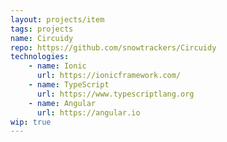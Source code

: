 ```yaml
---
layout: projects/item
tags: projects
name: Circuidy
repo: https://github.com/snowtrackers/Circuidy
technologies:
    - name: Ionic
      url: https://ionicframework.com/
    - name: TypeScript
      url: https://www.typescriptlang.org
    - name: Angular
      url: https://angular.io
wip: true
---
```

